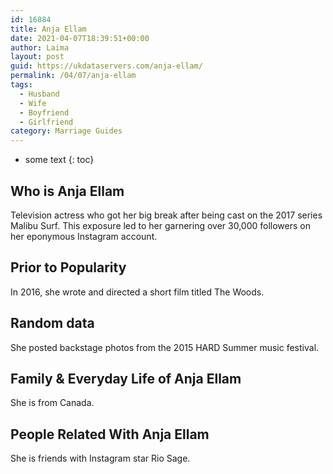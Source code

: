 ```yaml
---
id: 16884
title: Anja Ellam
date: 2021-04-07T18:39:51+00:00
author: Laima
layout: post
guid: https://ukdataservers.com/anja-ellam/
permalink: /04/07/anja-ellam
tags:
  - Husband
  - Wife
  - Boyfriend
  - Girlfriend
category: Marriage Guides
---
```


* some text
{: toc}


## Who is Anja Ellam
                  
                  
                  
Television actress who got her big break after being cast on the 2017 series Malibu Surf. This exposure led to her garnering over 30,000 followers on her eponymous Instagram account.
                  
              
            
              
            
                
                
                
## Prior to Popularity
                  
                  
                  
In 2016, she wrote and directed a short film titled The Woods.
                  
              
            
              
            
                
                
                
## Random data
                  
                  
                  
She posted backstage photos from the 2015 HARD Summer music festival.
                  
              
            
              
            
                
                
                
## Family & Everyday Life of Anja Ellam
                  
                  
                  
She is from Canada.
                  
              
            
              
            
                
                
                
## People Related With Anja Ellam
                  
                  
                  
She is friends with Instagram star Rio Sage.
                  
              
            
              
            
                
              
            
              
              
            
            
              
            
          
          
          